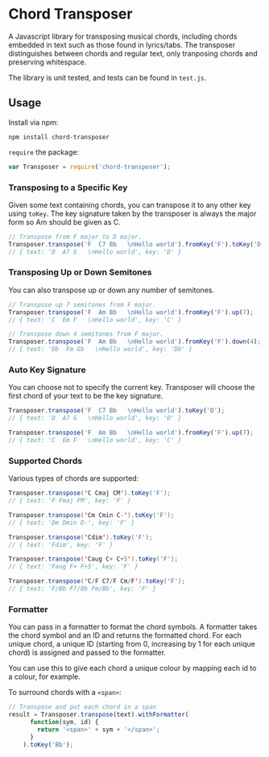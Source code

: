 Chord Transposer
========

A Javascript library for transposing musical chords, including chords embedded
in text such as those found in lyrics/tabs. The transposer distinguishes between
chords and regular text, only tranposing chords and preserving whitespace.

The library is unit tested, and tests can be found in `test.js`.

## Usage

Install via npm:

```
npm install chord-transposer
```

`require` the package:

```javascript
var Transposer = require('chord-transposer');
```

### Transposing to a Specific Key

Given some text containing chords, you can transpose it to any other key using
`toKey`. The key signature taken by the transposer is always the major form so
Am should be given as C.

```javascript
// Transpose from F major to D major.
Transposer.transpose('F  C7 Bb   \nHello world').fromKey('F').toKey('D');
// { text: 'D  A7 G   \nHello world', key: 'D' }
```

### Transposing Up or Down Semitones

You can also transpose up or down any number of semitones.

```javascript
// Transpose up 7 semitones from F major.
Transposer.transpose('F  Am Bb   \nHello world').fromKey('F').up(7);
// { text: 'C  Em F   \nHello world', key: 'C' }

// Transpose down 4 semitones from F major.
Transposer.transpose('F  Am Bb   \nHello world').fromKey('F').down(4);
// { text: 'Db  Fm Gb   \nHello world', key: 'Db' }
```

### Auto Key Signature

You can choose not to specify the current key. Transposer will choose the first
chord of your text to be the key signature.

```javascript
Transposer.transpose('F  C7 Bb   \nHello world').toKey('D');
// { text: 'D  A7 G   \nHello world', key: 'D' }

Transposer.transpose('F  Am Bb   \nHello world').fromKey('F').up(7);
// { text: 'C  Em F   \nHello world', key: 'C' }
```

### Supported Chords

Various types of chords are supported:

```java
Transposer.transpose('C Cmaj CM').toKey('F');
// { text: 'F Fmaj FM', key: 'F' }

Transposer.transpose('Cm Cmin C-').toKey('F');
// { text: 'Dm Dmin D-', key: 'F' }

Transposer.transpose('Cdim').toKey('F');
// { text: 'Fdim', key: 'F' }

Transposer.transpose('Caug C+ C+5').toKey('F');
// { text: 'Faug F+ F+5', key: 'F' }

Transposer.transpose('C/F C7/F Cm/F').toKey('F');
// { text: 'F/Bb F7/Bb Fm/Bb', key: 'F' }
```

### Formatter

You can pass in a formatter to format the chord symbols. A formatter takes the
chord symbol and an ID and returns the formatted chord. For each unique chord, a
unique ID (starting from 0, increasing by 1 for each unique chord) is assigned
and passed to the formatter.

You can use this to give each chord a unique colour by mapping each id to a
colour, for example.

To surround chords with a `<span>`:

```javascript
// Transpose and put each chord in a span
result = Transposer.transpose(text).withFormatter(
      function(sym, id) {
        return '<span>' + sym + '</span>';
      }
    ).toKey('Bb');
```
